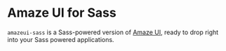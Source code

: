 Amaze UI for Sass
============

`amazeui-sass` is a Sass-powered version of [Amaze UI](http://github.com/allmobilize/amazeui), ready to drop right into your Sass powered applications.
